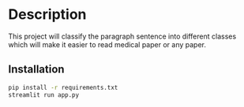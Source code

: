 # Description

This project will classify the paragraph sentence into different classes which will make it easier to read medical paper or any paper.

## Installation

```sh
pip install -r requirements.txt
streamlit run app.py
```




